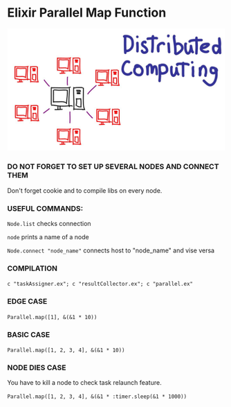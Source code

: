 # Elixir Parallel Map Function
![alt text](/pic.jpeg)
### DO NOT FORGET TO SET UP SEVERAL NODES AND CONNECT THEM
Don't forget cookie and to compile libs on every node.
### USEFUL COMMANDS:
`Node.list` checks connection

`node` prints a name of a node

`Node.connect "node_name"` connects host to "node_name" and vise versa
### COMPILATION
`c "taskAssigner.ex"; c "resultCollector.ex"; c "parallel.ex"`
### EDGE CASE
`Parallel.map([1], &(&1 * 10))`
### BASIC CASE
`Parallel.map([1, 2, 3, 4], &(&1 * 10))`
### NODE DIES CASE
You have to kill a node to check task relaunch feature.

`Parallel.map([1, 2, 3, 4], &(&1 * :timer.sleep(&1 * 1000))`
